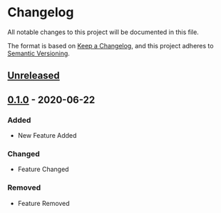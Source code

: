 # Changelog
All notable changes to this project will be documented in this file.

The format is based on [Keep a Changelog](https://keepachangelog.com/en/1.0.0/),
and this project adheres to [Semantic Versioning](https://semver.org/spec/v2.0.0.html).

## [Unreleased]

## [0.1.0] - 2020-06-22
### Added
- New Feature Added

### Changed
- Feature Changed

### Removed
- Feature Removed

[Unreleased]: https://github.com/olivierlacan/keep-a-changelog/compare/v0.1.0...HEAD
[0.1.0]: https://github.com/olivierlacan/keep-a-changelog/releases/tag/v0.1.0
